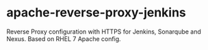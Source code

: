 # apache-reverse-proxy-jenkins
Reverse Proxy configuration with HTTPS for Jenkins, Sonarqube and Nexus. Based on RHEL 7 Apache config. 
